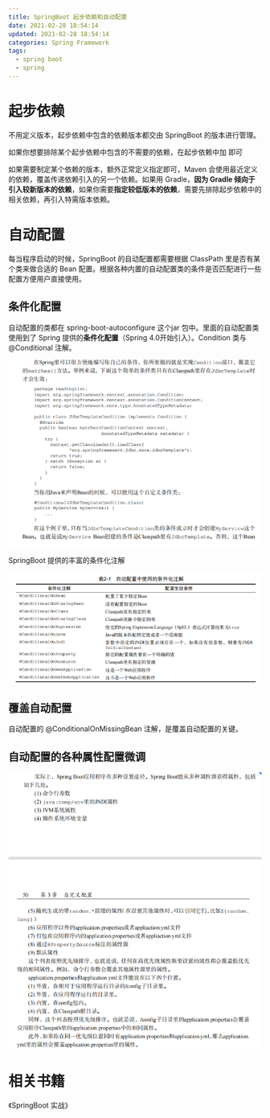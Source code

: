```yaml
---
title: SpringBoot 起步依赖和自动配置
date: 2021-02-28 18:54:14
updated: 2021-02-28 18:54:14
categories: Spring Framework
tags: 
  - spring boot
  - spring
---
```


# 起步依赖

不用定义版本，起步依赖中包含的依赖版本都交由 SpringBoot 的版本进行管理。<!--more-->

如果你想要排除某个起步依赖中包含的不需要的依赖，在起步依赖中加 <exclusions/><exclusion/><groupId/>即可

如果需要制定某个依赖的版本，额外正常定义指定即可，Maven 会使用最近定义的依赖，覆盖传递依赖引入的另一个依赖。如果用 Gradle，**因为 Gradle 倾向于引入较新版本****的****依赖**，如果你需要**指定较低****版本****的依赖**，需要先排除起步依赖中的相关依赖，再引入特需版本依赖。

# 自动配置

每当程序启动的时候，SpringBoot 的自动配置都需要根据 ClassPath 里是否有某个类来做合适的 Bean 配置。根据各种内置的自动配置类的条件是否匹配进行一些配置方便用户直接使用。

## 条件化配置

自动配置的类都在 spring-boot-autoconfigure 这个jar 包中。里面的自动配置类使用到了 Spring 提供的**条件化配置**（Spring 4.0开始引入）。Condition 类与 @Conditional 注解。

![image-20210925164916991](SpringBoot-autoconfiguration-starter/image-20210925164916991.png)

SpringBoot 提供的丰富的条件化注解

![image-20210925164929129](SpringBoot-autoconfiguration-starter/image-20210925164929129.png)

## 覆盖自动配置

自动配置的 @ConditionalOnMissingBean 注解，是覆盖自动配置的关键。

## 自动配置的各种属性配置微调

![image-20210925164941741](SpringBoot-autoconfiguration-starter/image-20210925164941741.png)

# 相关书籍

《SpringBoot 实战》

